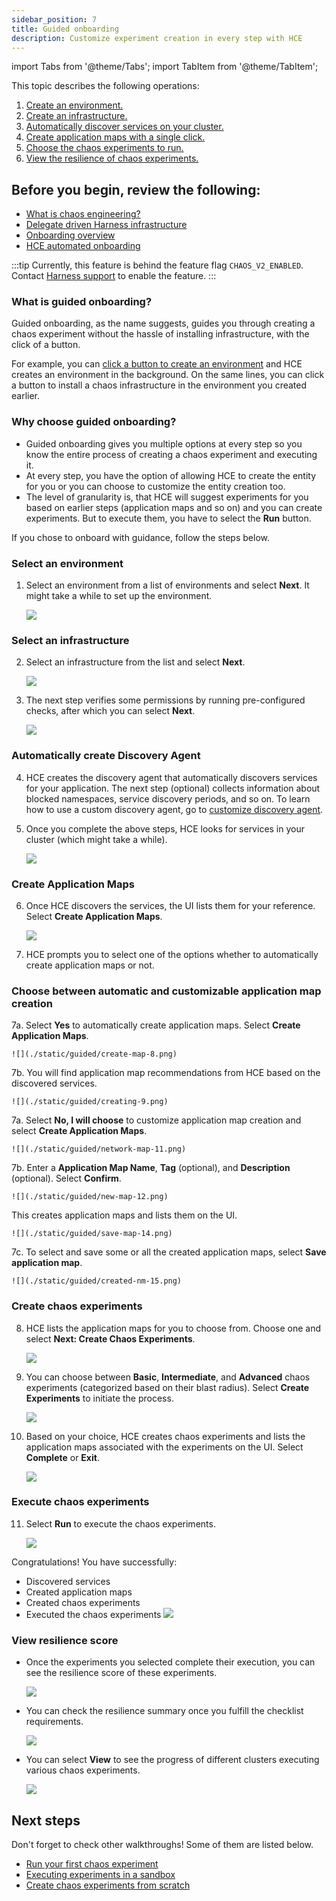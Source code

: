```yaml
---
sidebar_position: 7
title: Guided onboarding
description: Customize experiment creation in every step with HCE
---
```


import Tabs from '@theme/Tabs';
import TabItem from '@theme/TabItem';

This topic describes the following operations:
1. [Create an environment.](#select-an-environment)
2. [Create an infrastructure.](#select-an-infrastructure)
3. [Automatically discover services on your cluster.](#automatically-create-discovery-agent)
4. [Create application maps with a single click.](#create-network-maps)
5. [Choose the chaos experiments to run.](#create-chaos-experiments)
6. [View the resilience of chaos experiments.](#view-resilience-score)

## Before you begin, review the following:

* [What is chaos engineering?](/docs/chaos-engineering/get-started/overview)
* [Delegate driven Harness infrastructure](/docs/chaos-engineering/onboarding/harness-infra/harness-infra.md)
* [Onboarding overview](/docs/chaos-engineering/onboarding/hce-onboarding)
* [HCE automated onboarding](/docs/chaos-engineering/onboarding/single-click-onboarding)

:::tip
Currently, this feature is behind the feature flag `CHAOS_V2_ENABLED`. Contact [Harness support](mailto:support@harness.io) to enable the feature.
:::

### What is guided onboarding?
Guided onboarding, as the name suggests, guides you through creating a chaos experiment without the hassle of installing infrastructure, with the click of a button.

For example, you can [click a button to create an environment](/docs/chaos-engineering/onboarding/guided-onboarding#select-an-environment) and HCE creates an environment in the background. On the same lines, you can click a button to install a chaos infrastructure in the environment you created earlier.

### Why choose guided onboarding?
- Guided onboarding gives you multiple options at every step so you know the entire process of creating a chaos experiment and executing it.
- At every step, you have the option of allowing HCE to create the entity for you or you can choose to customize the entity creation too.
- The level of granularity is, that HCE will suggest experiments for you based on earlier steps (application maps and so on) and you can create experiments. But to execute them, you have to select the **Run** button.

If you chose to onboard with guidance, follow the steps below.

### Select an environment

1. Select an environment from a list of environments and select **Next**. It might take a while to set up the environment.

    ![](./static/guided/select-env-2.png)

### Select an infrastructure

2. Select an infrastructure from the list and select **Next**.

    ![](./static/guided/select-infra-3.png)

3. The next step verifies some permissions by running pre-configured checks, after which you can select **Next**.

    ![](./static/guided/run-checks-4.png)

### Automatically create Discovery Agent

4. HCE creates the discovery agent that automatically discovers services for your application. The next step (optional) collects information about blocked namespaces, service discovery periods, and so on. To learn how to use a custom discovery agent, go to [customize discovery agent](/docs/chaos-engineering/features/service-discovery/service-discovery-usage.md).

5. Once you complete the above steps, HCE looks for services in your cluster (which might take a while).

    ![](./static/guided/discover-services-6.png)

### Create Application Maps

6. Once HCE discovers the services, the UI lists them for your reference. Select **Create Application Maps**.

    ![](./static/guided/discovery-complete-7.png)

7. HCE prompts you to select one of the options whether to automatically create application maps or not.

### Choose between automatic and customizable application map creation

<Tabs>
 <TabItem value="Automatic">

7a. Select **Yes** to automatically create application maps. Select **Create Application Maps**.

    ![](./static/guided/create-map-8.png)

7b. You will find application map recommendations from HCE based on the discovered services.

    ![](./static/guided/creating-9.png)

</TabItem>

<TabItem value="Customize">

7a. Select **No, I will choose** to customize application map creation and select **Create Application Maps**.

    ![](./static/guided/network-map-11.png)

7b. Enter a **Application Map Name**, **Tag** (optional), and **Description** (optional). Select **Confirm**.

    ![](./static/guided/new-map-12.png)

This creates application maps and lists them on the UI.

    ![](./static/guided/save-map-14.png)

7c. To select and save some or all the created application maps, select **Save application map**.

    ![](./static/guided/created-nm-15.png)

</TabItem>
</Tabs>

### Create chaos experiments

8. HCE lists the application maps for you to choose from. Choose one and select **Next: Create Chaos Experiments**.

    ![](./static/guided/list-map-10.png)

9. You can choose between **Basic**, **Intermediate**, and **Advanced** chaos experiments (categorized based on their blast radius). Select **Create Experiments** to initiate the process.

    ![](./static/guided/choose-exp-17.png)

10. Based on your choice, HCE creates chaos experiments and lists the application maps associated with the experiments on the UI. Select **Complete** or **Exit**.

    ![](./static/guided/done-creating-19.png)

### Execute chaos experiments

11. Select **Run** to execute the chaos experiments.

    ![](./static/guided/sample-exp-20.png)

Congratulations! You have successfully:

 - Discovered services
 - Created application maps
 - Created chaos experiments
 - Executed the chaos experiments
    ![](./static/guided/summary-21.png)

### View resilience score

- Once the experiments you selected complete their execution, you can see the resilience score of these experiments.

    ![](./static/guided/res-score-22.png)

- You can check the resilience summary once you fulfill the checklist requirements.

    ![](./static/guided/view-progress-23.png)

- You can select **View** to see the progress of different clusters executing various chaos experiments.

    ![](./static/guided/view-cluster-res-24.png)


## Next steps

Don't forget to check other walkthroughs! Some of them are listed below.

* [Run your first chaos experiment](/docs/chaos-engineering/get-started/tutorials/first-chaos-engineering.md)
* [Executing experiments in a sandbox](/docs/chaos-engineering/certifications/run-experiments-in-sandbox.md)
* [Create chaos experiments from scratch](/docs/chaos-engineering/get-started/tutorials/chaos-experiment-from-blank-canvas.md)
